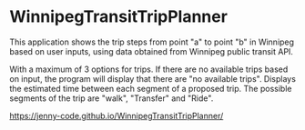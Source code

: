 # WinnipegTransitTripPlanner
This application shows the trip steps from point "a" to point "b" in Winnipeg based on user inputs, using data obtained from Winnipeg public transit API.

With a maximum of 3 options for trips. If there are no available trips based on input, the program will display that there are "no available trips".
Displays the estimated time between each segment of a proposed trip. The possible segments of the trip are "walk", "Transfer" and "Ride".

https://jenny-code.github.io/WinnipegTransitTripPlanner/
